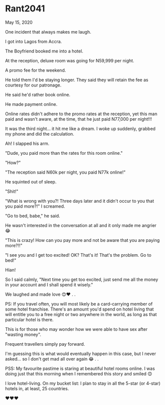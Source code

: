 # Rant2041


May 15, 2020

One incident that always makes me laugh.

I got into Lagos from Accra.

The Boyfriend booked me into a hotel.

At the reception, deluxe room was going for N59,999 per night.

A promo fee for the weekend.

He told them I'd be staying longer. They said they will retain the fee as courtesy for our patronage.

He said he'd rather book online.

He made payment online.

Online rates didn't adhere to the promo rates at the reception, yet this man paid and wasn't aware, at the time, that he just paid N77,000 per night!!!

It was the third night... it hit me like a dream. I woke up suddenly, grabbed my phone and did the calculation.

Ah! I slapped his arm.

"Dude, you paid more than the rates for this room online."

"How?"

"The reception said N60k per night, you paid N77k online!"

He squinted out of sleep.

"Shit!"

"What is wrong with you?! Three days later and it didn't occur to you that you paid more?!" I screamed.

"Go to bed, babe," he said.

He wasn't interested in the conversation at all and it only made me angrier 😂

"This is crazy! How can you pay more and not be aware that you are paying more?!!"

"I see you and I get too excited! OK? That's it! That's the problem. Go to bed!"

Hian!

So I said calmly, "Next time you get too excited, just send me all the money in your account and I shall spend it wisely."

We laughed and made love 😊❤
.
.

PS: If you travel often, you will most likely be a card-carrying member of some hotel franchise. There's an amount you'd spend on hotel living that will entitle you to a free night or two anywhere in the world, as long as that particular hotel is there.

This is for those who may wonder how we were able to have sex after "wasting money". 

Frequent travellers simply pay forward.

I'm guessing this is what would eventually happen in this case, but I never asked... so I don't get mad all over again 😂
.
.

PSS: My favourite pastime is staring at beautiful hotel rooms online. I was doing just that this morning when I remembered this story and smiled 😊

I love hotel-living. On my bucket list: I plan to stay in all the 5-star (or 4-star) hotels in, at least, 25 countries.

❤❤❤